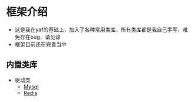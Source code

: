 # 框架介绍
- 这是我在yaf的基础上，加入了各种常用类库，所有类库都是我自己手写，难免存在bug，请见谅
- 框架目前还在完善当中

## 内置类库
- 驱动类
  - [Mysql]()
  - [Redis]()
